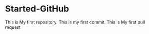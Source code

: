 # Started-GitHub
This is My first repository.
This is my first commit.
This is My first pull request
